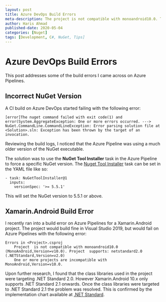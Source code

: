 ```yaml
---
layout: post
title: Azure DevOps Build Errors
meta-description: The project is not compatible with monoandroid10.0. The nuget command failed with exit code(1) and error(System.AggregateException Error parsing solution file at Exception has been thrown by the target of an invocation.
author: Haris Ahmad
published-date: 2020-05-04
categories: [Nuget]
tags: [Development, C#, NuGet, Tips]
---
```

# Azure DevOps Build Errors

This post addresses some of the build errors I came across on Azure Pipelines. 

## Incorrect NuGet Version
A CI build on Azure DevOps started failing with the following error:

```shell
[error]The nuget command failed with exit code(1) and error(System.AggregateException: One or more errors occurred. ---> NuGet.CommandLine.CommandLineException: Error parsing solution file at <Solution>.sln: Exception has been thrown by the target of an invocation.
```
Reviewing the build logs, I noticed that the Azure Pipeline was using a much older version of the NuGet executable.

The solution was to use the **NuGet Tool Installer** task in the Azure Pipeline to force a specific NuGet version. The [Nuget Tool Installer](https://docs.microsoft.com/en-us/azure/devops/pipelines/tasks/tool/nuget?view=azure-devops) task can be set in the YAML file like so: 

```shell
- task: NuGetToolInstaller@1
  inputs:
    versionSpec: '>= 5.5.1'
```
This will set the NuGet version to 5.5.1 or above.

## Xamarin.Android Build Error
I recently ran into a build error on Azure Pipelines for a Xamarin.Android project. The project would build fine in Visual Studio 2019, but would fail on Azure Pipelines with the following error:

```shell
Errors in <Project>.csproj
    Project  is not compatible with monoandroid10.0 (MonoAndroid,Version=v10.0). Project  supports: netstandard2.0 (.NETStandard,Version=v2.0)
    One or more projects are incompatible with MonoAndroid,Version=v10.0.
```
Upon further research, I found that the class libraries used in the project were targeting .NET Standard 2.0. However Xamarin.Android 10.x only supports .NET Standard 2.1 onwards. Once the class libraries were targeted to .NET Standard 2.1 the problem was resolved. This is confirmed by the implementation chart available at [.NET Standard](https://docs.microsoft.com/en-us/dotnet/standard/net-standard).